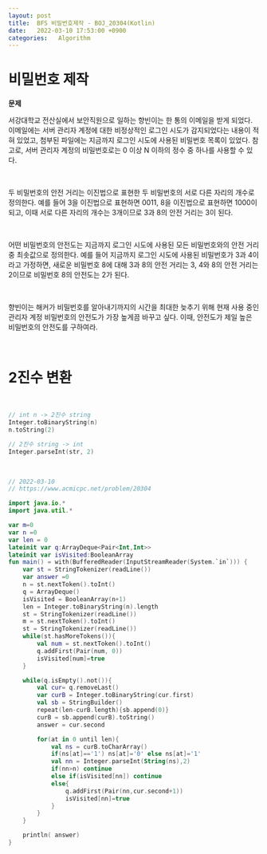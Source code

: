 ```yaml
---
layout: post
title:  BFS 비밀번호제작 - BOJ_20304(Kotlin)
date:   2022-03-10 17:53:00 +0900
categories:   Algorithm
---
```


# 비밀번호 제작

__문제__

서강대학교 전산실에서 보안직원으로 일하는 향빈이는 한 통의 이메일을 받게 되었다.
 이메일에는 서버 관리자 계정에 대한 비정상적인 로그인 시도가 감지되었다는 내용이 적혀 있었고, 첨부된 파일에는 지금까지 로그인 시도에 사용된 비밀번호 목록이 있었다.
  참고로, 서버 관리자 계정의 비밀번호로는 0 이상 N 이하의 정수 중 하나를 사용할 수 있다.

  <br>

두 비밀번호의 안전 거리는 이진법으로 표현한 두 비밀번호의 서로 다른 자리의 개수로 정의한다. 예를 들어 3을 이진법으로 표현하면 0011, 8을 이진법으로 표현하면 1000이 되고, 이때 서로 다른 자리의 개수는 3개이므로 3과 8의 안전 거리는 3이 된다.

<Br>

어떤 비밀번호의 안전도는 지금까지 로그인 시도에 사용된 모든 비밀번호와의 안전 거리 중 최솟값으로 정의한다. 예를 들어 지금까지 로그인 시도에 사용된 비밀번호가 3과 4이라고 가정하면, 새로운 비밀번호 8에 대해 3과 8의 안전 거리는 3, 4와 8의 안전 거리는 2이므로 비밀번호 8의 안전도는 2가 된다.

<br>

향빈이는 해커가 비밀번호를 알아내기까지의 시간을 최대한 늦추기 위해 현재 사용 중인 관리자 계정 비밀번호의 안전도가 가장 높게끔 바꾸고 싶다. 이때, 안전도가 제일 높은 비밀번호의 안전도를 구하여라.

<Br>

# 2진수 변환

<br>

```kotlin
// int n -> 2진수 string
Integer.toBinaryString(n)
n.toString(2)

// 2진수 string -> int 
Integer.parseInt(str, 2)
```

<Br>



```kotlin
// 2022-03-10
// https://www.acmicpc.net/problem/20304

import java.io.*
import java.util.*

var m=0
var n =0
var len = 0
lateinit var q:ArrayDeque<Pair<Int,Int>>
lateinit var isVisited:BooleanArray
fun main() = with(BufferedReader(InputStreamReader(System.`in`))) {
    var st = StringTokenizer(readLine())
    var answer =0
    n = st.nextToken().toInt()
    q = ArrayDeque()
    isVisited = BooleanArray(n+1)
    len = Integer.toBinaryString(n).length
    st = StringTokenizer(readLine())
    m = st.nextToken().toInt()
    st = StringTokenizer(readLine())
    while(st.hasMoreTokens()){
        val num = st.nextToken().toInt()
        q.addFirst(Pair(num, 0))
        isVisited[num]=true
    }

    while(q.isEmpty().not()){
        val cur= q.removeLast()
        var curB = Integer.toBinaryString(cur.first)
        val sb = StringBuilder()
        repeat(len-curB.length){sb.append(0)}
        curB = sb.append(curB).toString()
        answer = cur.second

        for(at in 0 until len){
            val ns = curB.toCharArray()
            if(ns[at]=='1') ns[at]='0' else ns[at]='1'
            val nn = Integer.parseInt(String(ns),2)
            if(nn>n) continue
            else if(isVisited[nn]) continue
            else{
                q.addFirst(Pair(nn,cur.second+1))
                isVisited[nn]=true
            }
        }
    }

    println( answer)
}
```
